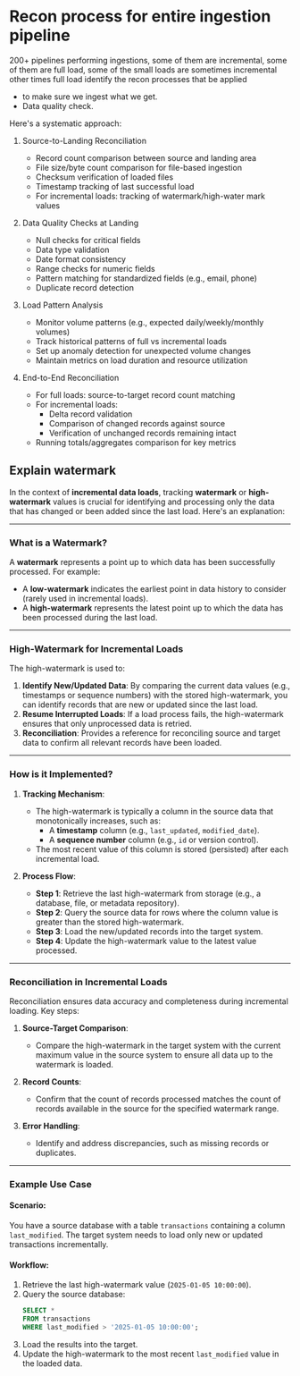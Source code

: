 # Recon process for entire ingestion pipeline
200+ pipelines performing ingestions, some of them are incremental, some of them are full load, some of the small loads are sometimes incremental other times full load
identify the  recon processes that be applied 
* to make sure we ingest what we get.
* Data quality check.

Here's a systematic approach:

1. Source-to-Landing Reconciliation
   - Record count comparison between source and landing area
   - File size/byte count comparison for file-based ingestion
   - Checksum verification of loaded files
   - Timestamp tracking of last successful load
   - For incremental loads: tracking of watermark/high-water mark values

2. Data Quality Checks at Landing
   - Null checks for critical fields
   - Data type validation
   - Date format consistency
   - Range checks for numeric fields
   - Pattern matching for standardized fields (e.g., email, phone)
   - Duplicate record detection

3. Load Pattern Analysis
   - Monitor volume patterns (e.g., expected daily/weekly/monthly volumes)
   - Track historical patterns of full vs incremental loads
   - Set up anomaly detection for unexpected volume changes
   - Maintain metrics on load duration and resource utilization

4. End-to-End Reconciliation
   - For full loads: source-to-target record count matching
   - For incremental loads: 
     - Delta record validation
     - Comparison of changed records against source
     - Verification of unchanged records remaining intact
   - Running totals/aggregates comparison for key metrics


## Explain watermark

In the context of **incremental data loads**, tracking **watermark** or **high-watermark** values is crucial for identifying and processing only the data that has changed or been added since the last load. Here's an explanation:

---

### **What is a Watermark?**
A **watermark** represents a point up to which data has been successfully processed. For example:
- A **low-watermark** indicates the earliest point in data history to consider (rarely used in incremental loads).
- A **high-watermark** represents the latest point up to which the data has been processed during the last load.

---

### **High-Watermark for Incremental Loads**
The high-watermark is used to:
1. **Identify New/Updated Data**: By comparing the current data values (e.g., timestamps or sequence numbers) with the stored high-watermark, you can identify records that are new or updated since the last load.
2. **Resume Interrupted Loads**: If a load process fails, the high-watermark ensures that only unprocessed data is retried.
3. **Reconciliation**: Provides a reference for reconciling source and target data to confirm all relevant records have been loaded.

---

### **How is it Implemented?**
1. **Tracking Mechanism**:
   - The high-watermark is typically a column in the source data that monotonically increases, such as:
     - A **timestamp** column (e.g., `last_updated`, `modified_date`).
     - A **sequence number** column (e.g., `id` or version control).
   - The most recent value of this column is stored (persisted) after each incremental load.

2. **Process Flow**:
   - **Step 1**: Retrieve the last high-watermark from storage (e.g., a database, file, or metadata repository).
   - **Step 2**: Query the source data for rows where the column value is greater than the stored high-watermark.
   - **Step 3**: Load the new/updated records into the target system.
   - **Step 4**: Update the high-watermark value to the latest value processed.

---

### **Reconciliation in Incremental Loads**
Reconciliation ensures data accuracy and completeness during incremental loading. Key steps:
1. **Source-Target Comparison**:
   - Compare the high-watermark in the target system with the current maximum value in the source system to ensure all data up to the watermark is loaded.
   
2. **Record Counts**:
   - Confirm that the count of records processed matches the count of records available in the source for the specified watermark range.
   
3. **Error Handling**:
   - Identify and address discrepancies, such as missing records or duplicates.

---

### **Example Use Case**
#### Scenario:
You have a source database with a table `transactions` containing a column `last_modified`. The target system needs to load only new or updated transactions incrementally.

#### Workflow:
1. Retrieve the last high-watermark value (`2025-01-05 10:00:00`).
2. Query the source database:
   ```sql
   SELECT * 
   FROM transactions 
   WHERE last_modified > '2025-01-05 10:00:00';
   ```
3. Load the results into the target.
4. Update the high-watermark to the most recent `last_modified` value in the loaded data.

